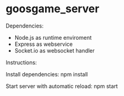 # goosgame_server

Dependencies:
- Node.js as runtime enviroment
- Express as webservice
- Socket.io as websocket handler

Instructions:

Install dependencies:
npm install

Start server with automatic reload:
npm start
